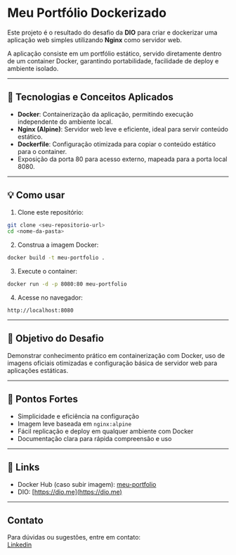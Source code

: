 
# Meu Portfólio Dockerizado

Este projeto é o resultado do desafio da **DIO** para criar e dockerizar uma aplicação web simples utilizando **Nginx** como servidor web.  

A aplicação consiste em um portfólio estático, servido diretamente dentro de um container Docker, garantindo portabilidade, facilidade de deploy e ambiente isolado.

---

## 🚀 Tecnologias e Conceitos Aplicados

- **Docker**: Containerização da aplicação, permitindo execução independente do ambiente local.
- **Nginx (Alpine)**: Servidor web leve e eficiente, ideal para servir conteúdo estático.
- **Dockerfile**: Configuração otimizada para copiar o conteúdo estático para o container.
- Exposição da porta 80 para acesso externo, mapeada para a porta local 8080.

---

## 💡 Como usar

1. Clone este repositório:

```bash
git clone <seu-repositorio-url>
cd <nome-da-pasta>
```

2. Construa a imagem Docker:

```bash
docker build -t meu-portfolio .
```

3. Execute o container:

```bash
docker run -d -p 8080:80 meu-portfolio
```

4. Acesse no navegador:

```
http://localhost:8080
```

---

## 🎯 Objetivo do Desafio

Demonstrar conhecimento prático em containerização com Docker, uso de imagens oficiais otimizadas e configuração básica de servidor web para aplicações estáticas.

---

## 📌 Pontos Fortes

- Simplicidade e eficiência na configuração
- Imagem leve baseada em `nginx:alpine`
- Fácil replicação e deploy em qualquer ambiente com Docker
- Documentação clara para rápida compreensão e uso

---

## 🔗 Links

- Docker Hub (caso subir imagem): [meu-portfolio](http://localhost:8080/)
- DIO: [https://dio.me](https://dio.me)

---

## Contato

Para dúvidas ou sugestões, entre em contato:  
[Linkedin](https://www.linkedin.com/in/emilynsfer013)
